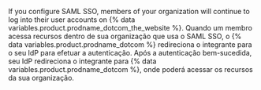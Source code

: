 If you configure SAML SSO, members of your organization will continue to log into their user accounts on {% data variables.product.prodname_dotcom_the_website %}. Quando um membro acessa recursos dentro de sua organização que usa o SAML SSO, o {% data variables.product.prodname_dotcom %} redireciona o integrante para o seu IdP para efetuar a autenticação. Após a autenticação bem-sucedida, seu IdP redireciona o integrante para {% data variables.product.prodname_dotcom %}, onde poderá acessar os recursos da sua organização.
